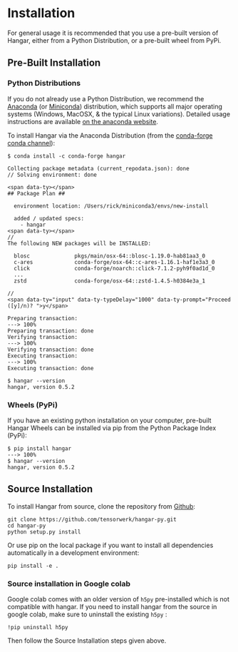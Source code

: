Installation
============

For general usage it is recommended that you use a pre-built version of
Hangar, either from a Python Distribution, or a pre-built wheel from
PyPi.

Pre-Built Installation
----------------------

### Python Distributions

If you do not already use a Python Distribution, we recommend the
[Anaconda](https://www.anaconda.com/distribution/) (or 
[Miniconda](https://docs.conda.io/en/latest/miniconda.html)) distribution,
which supports all major operating systems (Windows, MacOSX, & the
typical Linux variations). Detailed usage instructions are available [on
the anaconda website](https://docs.anaconda.com/anaconda/).

To install Hangar via the Anaconda Distribution (from the [conda-forge
conda channel](https://anaconda.org/conda-forge/hangar)):

<div class="termy">

```console
$ conda install -c conda-forge hangar

Collecting package metadata (current_repodata.json): done
// Solving environment: done

<span data-ty></span>
## Package Plan ##

  environment location: /Users/rick/miniconda3/envs/new-install

  added / updated specs:
    - hangar
<span data-ty></span>
// 
The following NEW packages will be INSTALLED:

  blosc              pkgs/main/osx-64::blosc-1.19.0-hab81aa3_0
  c-ares             conda-forge/osx-64::c-ares-1.16.1-haf1e3a3_0
  click              conda-forge/noarch::click-7.1.2-pyh9f0ad1d_0
  ...
  zstd               conda-forge/osx-64::zstd-1.4.5-h0384e3a_1

// 
<span data-ty="input" data-ty-typeDelay="1000" data-ty-prompt="Proceed ([y]/n)? ">y</span>
 
Preparing transaction:
---> 100%
Preparing transaction: done
Verifying transaction:
---> 100%
Verifying transaction: done
Executing transaction:
---> 100%
Executing transaction: done

$ hangar --version 
hangar, version 0.5.2
```

</div>

### Wheels (PyPi)

If you have an existing python installation on your computer, pre-built
Hangar Wheels can be installed via pip from the Python Package Index
(PyPi):

<div class="termy">

```console
$ pip install hangar
---> 100%
$ hangar --version
hangar, version 0.5.2
```

</div>


Source Installation
-------------------

To install Hangar from source, clone the repository from 
[Github](https://github.com/tensorwerk/hangar-py):

    git clone https://github.com/tensorwerk/hangar-py.git
    cd hangar-py
    python setup.py install

Or use pip on the local package if you want to install all dependencies
automatically in a development environment:

    pip install -e .

### Source installation in Google colab

Google colab comes with an older version of `h5py` pre-installed which
is not compatible with hangar. If you need to install hangar from the
source in google colab, make sure to uninstall the existing `h5py` :

    !pip uninstall h5py

Then follow the Source Installation steps given above.
